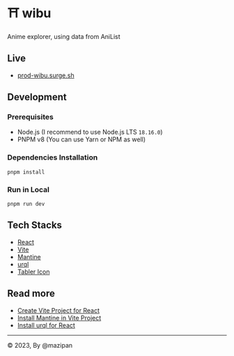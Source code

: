 # ⛩ wibu

Anime explorer, using data from AniList

## Live

- [prod-wibu.surge.sh](https://prod-wibu.surge.sh/)

## Development

### Prerequisites

- Node.js (I recommend to use Node.js LTS `18.16.0`)
- PNPM v8 (You can use Yarn or NPM as well)

### Dependencies Installation

`pnpm install`

### Run in Local

`pnpm run dev`

## Tech Stacks

- [React](https://react.dev/)
- [Vite](https://vitejs.dev/)
- [Mantine](https://mantine.dev/)
- [urql](https://formidable.com/open-source/urql/)
- [Tabler Icon](https://tabler-icons.io/)

## Read more

- [Create Vite Project for React](https://vitejs.dev/guide/)
- [Install Mantine in Vite Project](https://mantine.dev/guides/vite/)
- [Install urql for React](https://formidable.com/open-source/urql/docs/basics/react-preact/)

---

© 2023, By @mazipan
